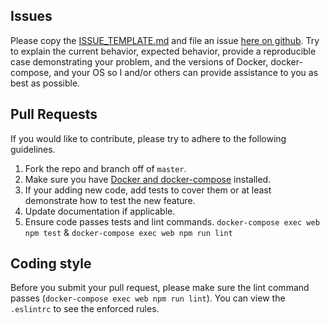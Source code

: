 ## Issues
Please copy the [ISSUE_TEMPLATE.md](ISSUE_TEMPLATE.md) and file an issue [here on github](https://github.com/Robert-W/mern-kit/issues).  Try to explain the current behavior, expected behavior, provide a reproducible case demonstrating your problem, and the versions of Docker, docker-compose, and your OS so I and/or others can provide assistance to you as best as possible.

## Pull Requests
If you would like to contribute, please try to adhere to the following guidelines.

1. Fork the repo and branch off of `master`.
2. Make sure you have [Docker and docker-compose](https://www.docker.com/products/docker) installed.
3. If your adding new code, add tests to cover them or at least demonstrate how to test the new feature.
4. Update documentation if applicable.
5. Ensure code passes tests and lint commands. `docker-compose exec web npm test` & `docker-compose exec web npm run lint`

## Coding style
Before you submit your pull request, please make sure the lint command passes (`docker-compose exec web npm run lint`). You can view the `.eslintrc` to see the enforced rules.
